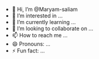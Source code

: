 - 👋 Hi, I’m @Maryam-saliam
- 👀 I’m interested in ...
- 🌱 I’m currently learning ...
- 💞️ I’m looking to collaborate on ...
- 📫 How to reach me ...
- 😄 Pronouns: ...
- ⚡ Fun fact: ...

<!---
Maryam-saliam/Maryam-saliam is a ✨ special ✨ repository because its `README.md` (this file) appears on your GitHub profile.
You can click the Preview link to take a look at your changes.
--->
